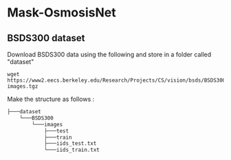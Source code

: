 # Mask-OsmosisNet

## BSDS300 dataset
Download BSDS300 data using the following and store in a folder called "dataset"
```
wget https://www2.eecs.berkeley.edu/Research/Projects/CS/vision/bsds/BSDS300-images.tgz
```

Make the structure as follows : 
```bash
├───dataset
    └───BSDS300
        └───images
            ├───test
            ├───train
            ├───iids_test.txt
            └───iids_train.txt
```